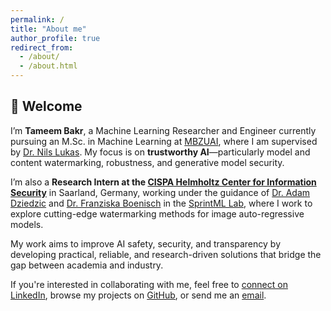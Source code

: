 ```yaml
---
permalink: /
title: "About me"
author_profile: true
redirect_from: 
  - /about/
  - /about.html
---
```


## 👋 Welcome

I’m **Tameem Bakr**, a Machine Learning Researcher and Engineer currently pursuing an M.Sc. in Machine Learning at [MBZUAI](https://mbzuai.ac.ae/), where I am supervised by [Dr. Nils Lukas](https://nilslukas.github.io/). My focus is on **trustworthy AI**—particularly model and content watermarking, robustness, and generative model security.

I’m also a **Research Intern at the [CISPA Helmholtz Center for Information Security](https://cispa.de/)** in Saarland, Germany, working under the guidance of [Dr. Adam Dziedzic](https://adam-dziedzic.com/) and [Dr. Franziska Boenisch](https://franziska-boenisch.de/) in the [SprintML Lab](https://sprintml.com/), where I work to explore cutting-edge watermarking methods for image auto-regressive models.

My work aims to improve AI safety, security, and transparency by developing practical, reliable, and research-driven solutions that bridge the gap between academia and industry.

If you're interested in collaborating with me, feel free to [connect on LinkedIn](https://linkedin.com/in/tameemalaa), browse my projects on [GitHub](https://github.com/tameemalaa), or send me an [email](mailto:tameem.alaa@gmail.com).
